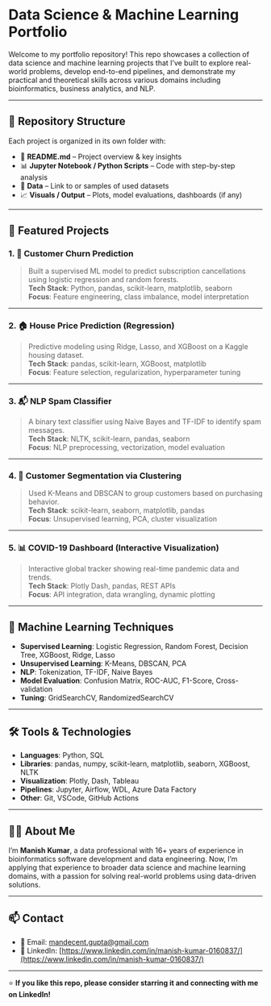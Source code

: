 # Data Science & Machine Learning Portfolio

Welcome to my portfolio repository! This repo showcases a collection of data science and machine learning projects that I’ve built to explore real-world problems, develop end-to-end pipelines, and demonstrate my practical and theoretical skills across various domains including bioinformatics, business analytics, and NLP.

---

## 📁 Repository Structure

Each project is organized in its own folder with:
- 📘 **README.md** – Project overview & key insights  
- 📊 **Jupyter Notebook / Python Scripts** – Code with step-by-step analysis  
- 📂 **Data** – Link to or samples of used datasets  
- 📈 **Visuals / Output** – Plots, model evaluations, dashboards (if any)

---

## 📌 Featured Projects

### 1. 🧾 Customer Churn Prediction
> Built a supervised ML model to predict subscription cancellations using logistic regression and random forests.  
**Tech Stack**: Python, pandas, scikit-learn, matplotlib, seaborn  
**Focus**: Feature engineering, class imbalance, model interpretation

---

### 2. 🏠 House Price Prediction (Regression)
> Predictive modeling using Ridge, Lasso, and XGBoost on a Kaggle housing dataset.  
**Tech Stack**: pandas, scikit-learn, XGBoost, matplotlib  
**Focus**: Feature selection, regularization, hyperparameter tuning

---

### 3. 📬 NLP Spam Classifier
> A binary text classifier using Naive Bayes and TF-IDF to identify spam messages.  
**Tech Stack**: NLTK, scikit-learn, pandas, seaborn  
**Focus**: NLP preprocessing, vectorization, model evaluation

---

### 4. 👥 Customer Segmentation via Clustering
> Used K-Means and DBSCAN to group customers based on purchasing behavior.  
**Tech Stack**: scikit-learn, seaborn, matplotlib, pandas  
**Focus**: Unsupervised learning, PCA, cluster visualization

---

### 5. 📊 COVID-19 Dashboard (Interactive Visualization)
> Interactive global tracker showing real-time pandemic data and trends.  
**Tech Stack**: Plotly Dash, pandas, REST APIs  
**Focus**: API integration, data wrangling, dynamic plotting

---

## 🧠 Machine Learning Techniques

- **Supervised Learning**: Logistic Regression, Random Forest, Decision Tree, XGBoost, Ridge, Lasso  
- **Unsupervised Learning**: K-Means, DBSCAN, PCA  
- **NLP**: Tokenization, TF-IDF, Naive Bayes  
- **Model Evaluation**: Confusion Matrix, ROC-AUC, F1-Score, Cross-validation  
- **Tuning**: GridSearchCV, RandomizedSearchCV  

---

## 🛠️ Tools & Technologies

- **Languages**: Python, SQL
- **Libraries**: pandas, numpy, scikit-learn, matplotlib, seaborn, XGBoost, NLTK
- **Visualization**: Plotly, Dash, Tableau
- **Pipelines**: Jupyter, Airflow, WDL, Azure Data Factory
- **Other**: Git, VSCode, GitHub Actions

---

## 👨‍💻 About Me

I’m **Manish Kumar**, a data professional with 16+ years of experience in bioinformatics software development and data engineering. Now, I’m applying that experience to broader data science and machine learning domains, with a passion for solving real-world problems using data-driven solutions.

---

## 📫 Contact

- 📧 Email: mandecent.gupta@gmail.com
- 💼 LinkedIn: [https://www.linkedin.com/in/manish-kumar-0160837/](https://www.linkedin.com/in/manish-kumar-0160837/)  

---

⭐ **If you like this repo, please consider starring it and connecting with me on LinkedIn!**
